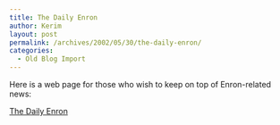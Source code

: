 ```yaml
---
title: The Daily Enron
author: Kerim
layout: post
permalink: /archives/2002/05/30/the-daily-enron/
categories:
  - Old Blog Import
---
```

Here is a web page for those who wish to keep on top of Enron-related news:

<a href="http://www.thedailyenron.com/" onclick="_gaq.push(['_trackEvent', 'outbound-article', 'http://www.thedailyenron.com/', 'The Daily Enron']);" >The Daily Enron</a>

